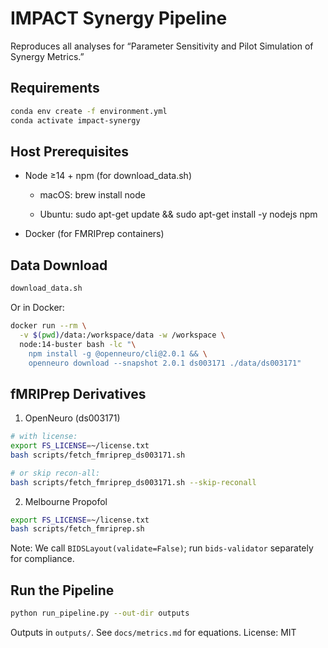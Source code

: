 # IMPACT Synergy Pipeline

Reproduces all analyses for “Parameter Sensitivity and Pilot Simulation of Synergy Metrics.”

## Requirements

```bash
conda env create -f environment.yml
conda activate impact-synergy
```

## Host Prerequisites
- Node ≥14 + npm (for download_data.sh)

  - macOS: brew install node

  - Ubuntu: sudo apt-get update && sudo apt-get install -y nodejs npm

- Docker (for FMRIPrep containers)

## Data Download
```bash
download_data.sh
```
Or in Docker:
```bash
docker run --rm \
  -v $(pwd)/data:/workspace/data -w /workspace \
  node:14-buster bash -lc "\
    npm install -g @openneuro/cli@2.0.1 && \
    openneuro download --snapshot 2.0.1 ds003171 ./data/ds003171"
```
## fMRIPrep Derivatives
1. OpenNeuro (ds003171)
```bash
# with license:
export FS_LICENSE=~/license.txt
bash scripts/fetch_fmriprep_ds003171.sh

# or skip recon-all:
bash scripts/fetch_fmriprep_ds003171.sh --skip-reconall
```
2. Melbourne Propofol
```bash
export FS_LICENSE=~/license.txt
bash scripts/fetch_fmriprep.sh
```
Note: We call `BIDSLayout(validate=False)`; run `bids-validator` separately for compliance.
## Run the Pipeline
```bash
python run_pipeline.py --out-dir outputs
```
Outputs in `outputs/`. See `docs/metrics.md` for equations. 
License: MIT
